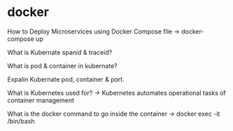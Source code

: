 # docker

How to Deploy Microservices using Docker Compose file -> docker-compose up

What is Kubernate spanid & traceid?

What is pod & container in kubernate?

Expalin Kubernate pod, container & port.

What is Kubernetes used for? -> Kubernetes automates operational tasks of container management

What is the docker command to go inside the container -> docker exec -it <container-id> /bin/bash

